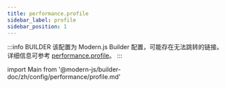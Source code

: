 ```yaml
---
title: performance.profile
sidebar_label: profile
sidebar_position: 1
---
```


:::info BUILDER
该配置为 Modern.js Builder 配置，可能存在无法跳转的链接。详细信息可参考 [performance.profile](https://modernjs.dev/builder/zh/api/config-performance.html#performance-profile)。
:::

import Main from '@modern-js/builder-doc/zh/config/performance/profile.md'

<Main />
